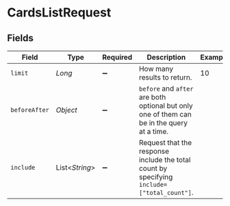 # CardsListRequest


## Fields

| Field                                                                                       | Type                                                                                        | Required                                                                                    | Description                                                                                 | Example                                                                                     |
| ------------------------------------------------------------------------------------------- | ------------------------------------------------------------------------------------------- | ------------------------------------------------------------------------------------------- | ------------------------------------------------------------------------------------------- | ------------------------------------------------------------------------------------------- |
| `limit`                                                                                     | *Long*                                                                                      | :heavy_minus_sign:                                                                          | How many results to return.                                                                 | 10                                                                                          |
| `beforeAfter`                                                                               | *Object*                                                                                    | :heavy_minus_sign:                                                                          | `before` and `after` are both optional but only one of them can be in the query at a time.<br/> |                                                                                             |
| `include`                                                                                   | List<*String*>                                                                              | :heavy_minus_sign:                                                                          | Request that the response include the total count by specifying `include=["total_count"]`.<br/> |                                                                                             |
